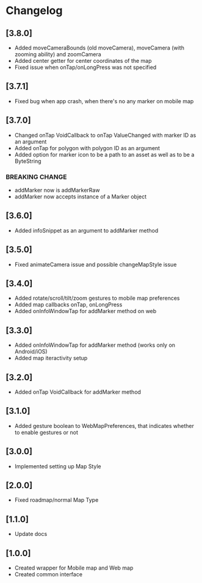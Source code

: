 # Changelog

## [3.8.0]

* Added moveCameraBounds (old moveCamera), moveCamera (with zooming ability) and zoomCamera
* Added center getter for center coordinates of the map
* Fixed issue when onTap/onLongPress was not specified

## [3.7.1]

* Fixed bug when app crash, when there's no any marker on mobile map

## [3.7.0]

* Changed onTap VoidCallback to onTap ValueChanged with marker ID as an argument
* Added onTap for polygon with polygon ID as an argument
* Added option for marker icon to be a path to an asset as well as to be a ByteString

### BREAKING CHANGE
* addMarker now is addMarkerRaw
* addMarker now accepts instance of a Marker object

## [3.6.0]

* Added infoSnippet as an argument to addMarker method

## [3.5.0]

* Fixed animateCamera issue and possible changeMapStyle issue

## [3.4.0]

* Added rotate/scroll/tilt/zoom gestures to mobile map preferences
* Added map callbacks onTap, onLongPress
* Added onInfoWindowTap for addMarker method on web

## [3.3.0]

* Added onInfoWindowTap for addMarker method (works only on Android/iOS)
* Added map iteractivity setup

## [3.2.0]

* Added onTap VoidCallback for addMarker method

## [3.1.0]

* Added gesture boolean to WebMapPreferences, that indicates whether to enable gestures or not

## [3.0.0]

* Implemented setting up Map Style

## [2.0.0]

* Fixed roadmap/normal Map Type

## [1.1.0]

* Update docs

## [1.0.0]

* Created wrapper for Mobile map and Web map
* Created common interface
